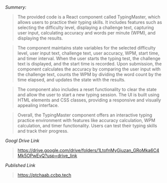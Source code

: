 _Summery:_

> The provided code is a React component called TypingMaster, which allows users to practice their typing skills. It includes features such as selecting the difficulty level, displaying a challenge text, capturing user input, calculating accuracy and words per minute (WPM), and displaying the results.

> The component maintains state variables for the selected difficulty level, user input text, challenge text, user accuracy, WPM, start time, and timer interval. When the user starts the typing test, the challenge text is displayed, and the start time is recorded. Upon submission, the component calculates the accuracy by comparing the user input with the challenge text, counts the WPM by dividing the word count by the time elapsed, and updates the state with the results.

> The component also includes a reset functionality to clear the state and allow the user to start a new typing session. The UI is built using HTML elements and CSS classes, providing a responsive and visually appealing interface.

> Overall, the TypingMaster component offers an interactive typing practice environment with features like accuracy calculation, WPM calculation, and timer functionality. Users can test their typing skills and track their progress.

_Googl Drive Link_

> https://drive.google.com/drive/folders/1LtofnMyGiuzan_GRoMka6C4Mk5OPwEvQ?usp=drive_link

_Published Link_

> https://ptchaab.ccbp.tech

